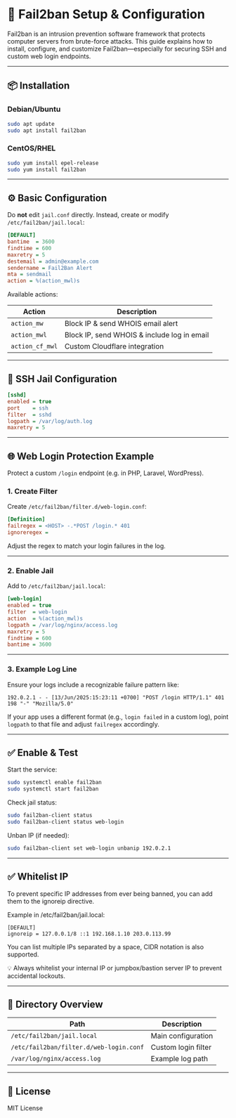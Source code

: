 # 🚫 Fail2ban Setup & Configuration

Fail2ban is an intrusion prevention software framework that protects computer servers from brute-force attacks. This guide explains how to install, configure, and customize Fail2ban—especially for securing SSH and custom web login endpoints.

---

## 📦 Installation

### Debian/Ubuntu
```bash
sudo apt update
sudo apt install fail2ban
````

### CentOS/RHEL

```bash
sudo yum install epel-release
sudo yum install fail2ban
```

---

## ⚙️ Basic Configuration

Do **not** edit `jail.conf` directly. Instead, create or modify `/etc/fail2ban/jail.local`:

```ini
[DEFAULT]
bantime  = 3600
findtime = 600
maxretry = 5
destemail = admin@example.com
sendername = Fail2Ban Alert
mta = sendmail
action = %(action_mwl)s
```

Available actions:

| Action          | Description                                 |
| --------------- | ------------------------------------------- |
| `action_mw`     | Block IP & send WHOIS email alert           |
| `action_mwl`    | Block IP, send WHOIS & include log in email |
| `action_cf_mwl` | Custom Cloudflare integration               |

---

## 🔐 SSH Jail Configuration

```ini
[sshd]
enabled = true
port    = ssh
filter  = sshd
logpath = /var/log/auth.log
maxretry = 5
```

---

## 🌐 Web Login Protection Example

Protect a custom `/login` endpoint (e.g. in PHP, Laravel, WordPress).

### 1. Create Filter

Create `/etc/fail2ban/filter.d/web-login.conf`:

```ini
[Definition]
failregex = <HOST> -.*POST /login.* 401
ignoreregex =
```

Adjust the regex to match your login failures in the log.

---

### 2. Enable Jail

Add to `/etc/fail2ban/jail.local`:

```ini
[web-login]
enabled = true
filter  = web-login
action  = %(action_mwl)s
logpath = /var/log/nginx/access.log
maxretry = 5
findtime = 600
bantime = 3600
```

---

### 3. Example Log Line

Ensure your logs include a recognizable failure pattern like:

```
192.0.2.1 - - [13/Jun/2025:15:23:11 +0700] "POST /login HTTP/1.1" 401 198 "-" "Mozilla/5.0"
```

If your app uses a different format (e.g., `login failed` in a custom log), point `logpath` to that file and adjust `failregex` accordingly.

---

## ✅ Enable & Test

Start the service:

```bash
sudo systemctl enable fail2ban
sudo systemctl start fail2ban
```

Check jail status:

```bash
sudo fail2ban-client status
sudo fail2ban-client status web-login
```

Unban IP (if needed):

```bash
sudo fail2ban-client set web-login unbanip 192.0.2.1
```
---
✅ Whitelist IP
---
To prevent specific IP addresses from ever being banned, you can add them to the ignoreip directive.

Example in /etc/fail2ban/jail.local:

```
[DEFAULT]
ignoreip = 127.0.0.1/8 ::1 192.168.1.10 203.0.113.99
```
You can list multiple IPs separated by a space, CIDR notation is also supported.

💡 Always whitelist your internal IP or jumpbox/bastion server IP to prevent accidental lockouts.

---

## 📁 Directory Overview

| Path                                    | Description         |
| --------------------------------------- | ------------------- |
| `/etc/fail2ban/jail.local`              | Main configuration  |
| `/etc/fail2ban/filter.d/web-login.conf` | Custom login filter |
| `/var/log/nginx/access.log`             | Example log path    |

---
## 📜 License

MIT License

